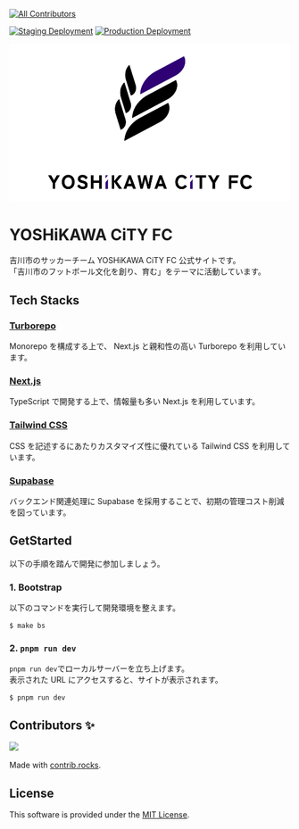 <!-- ALL-CONTRIBUTORS-BADGE:START - Do not remove or modify this section -->
[![All Contributors](https://img.shields.io/badge/all_contributors-3-orange.svg?style=flat-square)](#contributors-)
<!-- ALL-CONTRIBUTORS-BADGE:END -->

[![Staging Deployment](https://github.com/yoshikawacityfc/yoshikawacityfc/actions/workflows/staging.yml/badge.svg)](https://github.com/yoshikawacityfc/yoshikawacityfc/actions/workflows/staging.yml)
[![Production Deployment](https://github.com/yoshikawacityfc/yoshikawacityfc/actions/workflows/production.yml/badge.svg)](https://github.com/yoshikawacityfc/yoshikawacityfc/actions/workflows/production.yml)

![YOSHiKAWA CiTY FC](docs/images/splash.png "YOSHiKAWA CiTY FC")

YOSHiKAWA CiTY FC
=================

吉川市のサッカーチーム YOSHiKAWA CiTY FC 公式サイトです。  
「吉川市のフットボール文化を創り、育む」をテーマに活動しています。

## Tech Stacks

### [Turborepo](https://turbo.build/repo)

Monorepo を構成する上で、 Next.js と親和性の高い Turborepo を利用しています。

### [Next.js](https://nextjs.org/)

TypeScript で開発する上で、情報量も多い Next.js を利用しています。

### [Tailwind CSS](https://tailwindcss.com/)

CSS を記述するにあたりカスタマイズ性に優れている Tailwind CSS を利用しています。

### [Supabase](https://supabase.com/)

バックエンド関連処理に Supabase を採用することで、初期の管理コスト削減を図っています。

## GetStarted

以下の手順を踏んで開発に参加しましょう。

### 1. Bootstrap

以下のコマンドを実行して開発環境を整えます。

```shell
$ make bs
```

### 2. `pnpm run dev`

`pnpm run dev`でローカルサーバーを立ち上げます。  
表示された URL にアクセスすると、サイトが表示されます。

```shell
$ pnpm run dev
```

## Contributors ✨

<a href="https://github.com/yoshikawacityfc/yoshikawacityfc/graphs/contributors">
  <img src="https://contrib.rocks/image?repo=yoshikawacityfc/yoshikawacityfc" />
</a>

Made with [contrib.rocks](https://contrib.rocks).

## License

This software is provided under the [MIT License](LICENSE).
